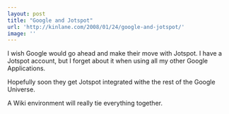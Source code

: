 ```yaml
---
layout: post
title: "Google and Jotspot"
url: 'http://kinlane.com/2008/01/24/google-and-jotspot/'
image: ''
---
```


I wish Google would go ahead and make their move with Jotspot. I have a Jotspot account, but I forget about it when using all my other Google Applications.

Hopefully soon they get Jotspot integrated withe the rest of the Google Universe.

A Wiki environment will really tie everything together.